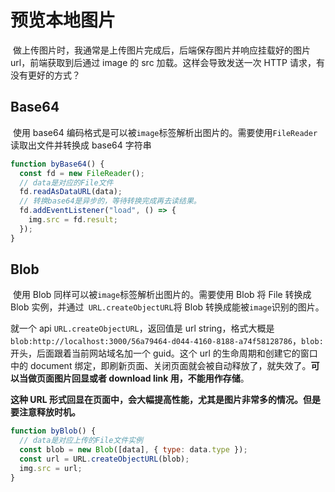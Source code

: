 # 预览本地图片

​ 做上传图片时，我通常是上传图片完成后，后端保存图片并响应挂载好的图片 url，前端获取到后通过 image 的 src 加载。这样会导致发送一次 HTTP 请求，有没有更好的方式？

## Base64

​ 使用 base64 编码格式是可以被`image`标签解析出图片的。需要使用`FileReader`读取出文件并转换成 base64 字符串

```js
function byBase64() {
  const fd = new FileReader();
  // data是对应的File文件
  fd.readAsDataURL(data);
  // 转换base64是异步的，等待转换完成再去读结果。
  fd.addEventListener("load", () => {
    img.src = fd.result;
  });
}
```

## Blob

​ 使用 Blob 同样可以被`image`标签解析出图片的。需要使用 Blob 将 File 转换成 Blob 实例，并通过` URL.createObjectURL`将 Blob 转换成能被`image`识别的图片。

就一个 api `URL.createObjectURL`，返回值是 url string，格式大概是`blob:http://localhost:3000/56a79464-d044-4160-8188-a74f58128786`，`blob:`开头，后面跟着当前网站域名加一个 guid。这个 url 的生命周期和创建它的窗口中的 document 绑定，即刷新页面、关闭页面就会被自动释放了，就失效了。**可以当做页面图片回显或者 download link 用，不能用作存储**。

**这种 URL 形式回显在页面中，会大幅提高性能，尤其是图片非常多的情况。但是要注意释放时机。**

```js
function byBlob() {
  // data是对应上传的File文件实例
  const blob = new Blob([data], { type: data.type });
  const url = URL.createObjectURL(blob);
  img.src = url;
}
```

